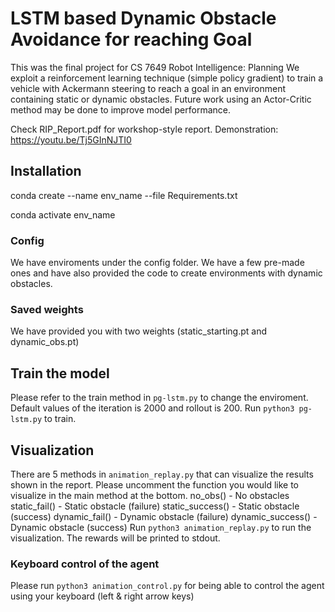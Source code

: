 # LSTM based Dynamic Obstacle Avoidance for reaching Goal

This was the final project for CS 7649 Robot Intelligence: Planning
We exploit a reinforcement learning technique (simple policy gradient) to train a vehicle with Ackermann steering to reach a goal in an environment containing static or dynamic obstacles.
Future work using an Actor-Critic method may be done to improve model performance.

Check RIP_Report.pdf for workshop-style report.
Demonstration: https://youtu.be/Tj5GInNJTI0

## Installation
conda create --name env_name --file Requirements.txt
  
conda activate env_name

### Config
We have enviroments under the config folder. We have a few pre-made ones and have also provided the code to create environments with dynamic obstacles.

### Saved weights
We have provided you with two weights (static_starting.pt and dynamic_obs.pt)

## Train the model
Please refer to the train method in `pg-lstm.py` to change the enviroment. Default values of the iteration is 2000 and rollout is 200.
Run `python3 pg-lstm.py` to train.

## Visualization
There are 5 methods in `animation_replay.py` that can visualize the results shown in the report.
Please uncomment the function you would like to visualize in the main method at the bottom.
no_obs() - No obstacles
static_fail() - Static obstacle (failure)
static_success() - Static obstacle (success)
dynamic_fail() - Dynamic obstacle (failure)
dynamic_success() - Dynamic obstacle (success)
Run `python3 animation_replay.py` to run the visualization. The rewards will be printed to stdout.


### Keyboard control of the agent
Please run `python3 animation_control.py` for being able to control the agent using your keyboard (left & right arrow keys)
